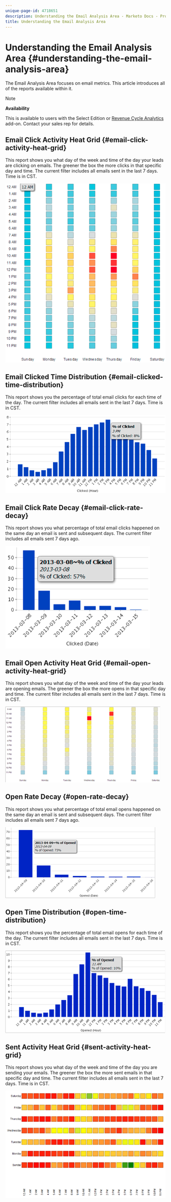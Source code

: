 ```yaml
---
unique-page-id: 4718651
description: Understanding the Email Analysis Area - Marketo Docs - Product Documentation
title: Understanding the Email Analysis Area
---
```


# Understanding the Email Analysis Area {#understanding-the-email-analysis-area}

The Email Analysis Area focuses on email metrics. This article introduces all of the reports available within it.

>[!NOTE]
>
>**Availability**
>
>This is available to users with the Select Edition or  [Revenue Cycle Analytics](http://www.marketo.com/global-enterprise/marketo-revenue-cycle-analytics/) add-on. Contact your sales rep for details.

## Email Click Activity Heat Grid {#email-click-activity-heat-grid}

This report shows you what day of the week and time of the day your leads are clicking on emails. The greener the box the more clicks in that specific day and time. The current filter includes all emails sent in the last 7 days. Time is in CST.

![](assets/image2015-5-6-17-3a17-3a34.png)

## Email Clicked Time Distribution {#email-clicked-time-distribution}

This report shows you the percentage of total email clicks for each time of the day. The current filter includes all emails sent in the last 7 days. Time is in CST.

![](assets/image2015-5-6-17-3a20-3a55.png)

## Email Click Rate Decay {#email-click-rate-decay}

This report shows you what percentage of total email clicks happened on the same day an email is sent and subsequent days. The current filter includes all emails sent 7 days ago.

![](assets/image2015-5-6-17-3a26-3a50.png)

## Email Open Activity Heat Grid {#email-open-activity-heat-grid}

This report shows you what day of the week and time of the day your leads are opening emails. The greener the box the more opens in that specific day and time. The current filter includes all emails sent in the last 7 days. Time is in CST.

![](assets/image2015-5-6-17-3a30-3a35.png)

## Open Rate Decay {#open-rate-decay}

This report shows you what percentage of total email opens happened on the same day an email is sent and subsequent days. The current filter includes all emails sent 7 days ago.

![](assets/image2015-5-6-17-3a37-3a25.png)

## Open Time Distribution {#open-time-distribution}

This report shows you the percentage of total email opens for each time of the day. The current filter includes all emails sent in the last 7 days. Time is in CST.

![](assets/image2015-5-6-17-3a39-3a15.png)

## Sent Activity Heat Grid {#sent-activity-heat-grid}

This report shows you what day of the week and time of the day you are sending your emails. The greener the box the more sent emails in that specific day and time. The current filter includes all emails sent in the last 7 days. Time is in CST.

![](assets/seven.png)  

